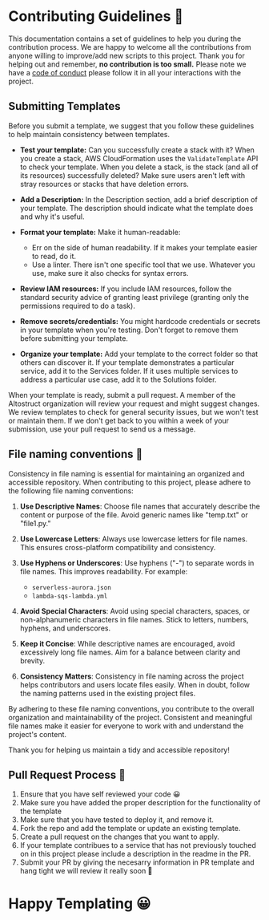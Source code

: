# **Contributing Guidelines** 📄

This documentation contains a set of guidelines to help you during the contribution process.
We are happy to welcome all the contributions from anyone willing to improve/add new scripts to this project.
Thank you for helping out and remember, **no contribution is too small.**
Please note we have a [code of conduct](CODE_OF_CONDUCT.md) please follow it in all your interactions with the project.

## Submitting Templates
Before you submit a template, we suggest that you follow these guidelines to help maintain consistency between templates.

- **Test your template:** Can you successfully create a stack with it? When you create a stack, AWS CloudFormation uses the `ValidateTemplate` API to check your template. When you delete a stack, is the stack (and all of its resources) successfully deleted? Make sure users aren't left with stray resources or stacks that have deletion errors.

- **Add a Description:** In the Description section, add a brief description of your template. The description should indicate what the template does and why it's useful.

- **Format your template:** Make it human-readable:
	- Err on the side of human readability. If it makes your template easier to read, do it.
	- Use a linter. There isn't one specific tool that we use. Whatever you use, make sure it also checks for syntax errors.

- **Review IAM resources:** If you include IAM resources, follow the standard security advice of granting least privilege (granting only the permissions required to do a task).

- **Remove secrets/credentials:** You might hardcode credentials or secrets in your template when you're testing. Don't forget to remove them before submitting your template.

- **Organize your template:** Add your template to the correct folder so that others can discover it. If your template demonstrates a particular service, add it to the Services folder. If it uses multiple services to address a particular use case, add it to the Solutions folder.

When your template is ready, submit a pull request. A member of the Altostruct organization will review your request and might suggest changes. We review templates to check for general security issues, but we won't test or maintain them. If we don't get back to you within a week of your submission, use your pull request to send us a message.

## **File naming conventions 📁**
Consistency in file naming is essential for maintaining an organized and accessible repository. When contributing to this project, please adhere to the following file naming conventions:

1. **Use Descriptive Names**: Choose file names that accurately describe the content or purpose of the file. Avoid generic names like "temp.txt" or "file1.py."

2. **Use Lowercase Letters**: Always use lowercase letters for file names. This ensures cross-platform compatibility and consistency.

3. **Use Hyphens or Underscores**: Use hyphens ("-") to separate words in file names. This improves readability. For example:
   - `serverless-aurora.json`
   - `lambda-sqs-lambda.yml`

4. **Avoid Special Characters**: Avoid using special characters, spaces, or non-alphanumeric characters in file names. Stick to letters, numbers, hyphens, and underscores.

5. **Keep it Concise**: While descriptive names are encouraged, avoid excessively long file names. Aim for a balance between clarity and brevity.

7. **Consistency Matters**: Consistency in file naming across the project helps contributors and users locate files easily. When in doubt, follow the naming patterns used in the existing project files.

By adhering to these file naming conventions, you contribute to the overall organization and maintainability of the project. Consistent and meaningful file names make it easier for everyone to work with and understand the project's content.

Thank you for helping us maintain a tidy and accessible repository!

## **Pull Request Process 🚀**
1. Ensure that you have self reviewed your code 😀
2. Make sure you have added the proper description for the functionality of the template
3. Make sure that you have tested to deploy it, and remove it.
4. Fork the repo and add the template or update an existing template.
5. Create a pull request on the changes that you want to apply. 
4. If your template contribues to a service that has not previously touched on in this project please include a description in the readme in the PR.  
5. Submit your PR by giving the necesarry information in PR template and hang tight we will review it really soon 🚀

# **Happy Templating 😀** 



